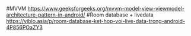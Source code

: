 #MVVM
https://www.geeksforgeeks.org/mvvm-model-view-viewmodel-architecture-pattern-in-android/
#Room database + livedata
https://viblo.asia/p/room-database-ket-hop-voi-live-data-trong-android-4P856POaZY3
